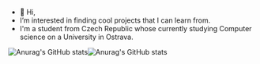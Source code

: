 - 👋 Hi,
- I’m interested in finding cool projects that I can learn from.
- I'm a student from Czech Republic whose currently studying Computer science on a University in Ostrava. 

![Anurag's GitHub stats](https://github-readme-stats.vercel.app/api?username=H0lyP0tat0&theme=omni&show_icons=true&hide_border=true&hide_title=true&bg_color=9ca3af00)![Anurag's GitHub stats](https://github-readme-stats.vercel.app/api/top-langs?username=H0lyP0tat0&theme=omni&show_icons=true&hide_border=true&hide_title=true&layout=compact&bg_color=9ca3af00)


<!---
H0lyP0tat0/H0lyP0tat0 is a ✨ special ✨ repository because its `README.md` (this file) appears on your GitHub profile.
You can click the Preview link to take a look at your changes.
--->
